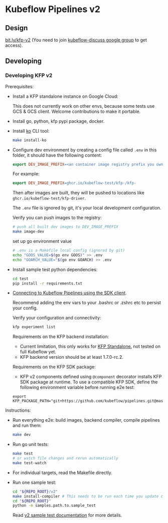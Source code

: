 # Kubeflow Pipelines v2

## Design

[bit.ly/kfp-v2](https://bit.ly/kfp-v2) (You need to join [kubeflow-discuss google group](https://groups.google.com/g/kubeflow-discuss) to get access).

## Developing

### Developing KFP v2

Prerequisites:

* Install a KFP standalone instance on Google Cloud:

    This does not currently work on other envs, because some tests use GCS & GCS client.
    Welcome contributions to make it portable.

* Install go, python, kfp pypi package, docker.

* Install [ko](https://github.com/google/ko) CLI tool:

    ```bash
    make install-ko
    ```

* Configure dev environment by creating a config file called `.env` in this folder,
it should have the following content:

  ```makefile
  export DEV_IMAGE_PREFIX=<an container image registry prefix you own>
  ```

  For example:

  ```makefile
  export DEV_IMAGE_PREFIX=ghcr.io/kubeflow-test/kfp-/kfp-
  ```

  Then after images are built, they will be pushed to locations like
  `ghcr.io/kubeflow-test/kfp-driver`.

  The `.env` file is ignored by git, it's your local development configuration.

  Verify you can push images to the registry:

  ```bash
  # push all built dev images to DEV_IMAGE_PREFIX
  make image-dev
  ```

  set up go environment value

  ```bash
  # .env is a Makefile local config (ignored by git)
  echo "GOOS_VALUE=$(go env GOOS)" >> .env
  echo "GOARCH_VALUE="$(go env GOARCH) >> .env
  ```

* Install sample test python dependencies:

  ```bash
  cd test
  pip install -r requirements.txt
  ```

* [Connecting to Kubeflow Pipelines using the SDK client](https://www.kubeflow.org/docs/components/pipelines/user-guides/core-functions/connect-api/#configure-sdk-client-by-environment-variables).

  Recommend adding the env vars to your .bashrc or .zshrc etc to persist your config.

  Verify your configuration and connectivity:

  ```bash
  kfp experiment list
  ```

  Requirements on the KFP backend installation:

  * Current limitation, this only works for [KFP Standalone](https://www.kubeflow.org/docs/components/pipelines/installation/standalone-deployment/), not tested on full Kubeflow yet.
  * KFP backend version should be at least 1.7.0-rc.2.

  Requirements on the KFP SDK package:

  * KFP v2 components defined using `@component` decorator installs KFP SDK package at runtime.
  To use a compatible KFP SDK, define the following environment variable before running e2e test:

  ```
  export KFP_PACKAGE_PATH="git+https://github.com/kubeflow/pipelines.git@master#subdirectory=sdk/python"
  ```

Instructions:

* Run everything e2e: build images, backend compiler, compile pipelines and run them:

  ```bash
  make dev
  ```

* Run go unit tests:

  ```bash
  make test
  # or watch file changes and rerun automatically
  make test-watch
  ```

* For individual targets, read the Makefile directly.

* Run one sample test:

    ```bash
    cd "${REPO_ROOT}/v2"
    make install-compiler # This needs to be run each time you update compiler code.
    cd "${REPO_ROOT}"
    python -m samples.path.to.sample_test
    ```

    Read [v2 sample test documentation](./test/README.md) for more details.
